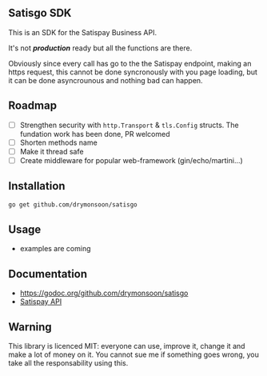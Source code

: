 ## Satisgo SDK

This is an SDK for the Satispay Business API.

It's not ***production*** ready but all the functions are there.

Obviously since every call has go to the the Satispay endpoint, making an https request, this cannot be done syncronously with you page loading, but it can be done asyncrounous and nothing bad can happen.

## Roadmap

- [ ] Strengthen security with `http.Transport` & `tls.Config` structs. The fundation work has been done, PR welcomed
- [ ] Shorten methods name
- [ ] Make it thread safe
- [ ] Create middleware for popular web-framework (gin/echo/martini...)

## Installation

```bash
go get github.com/drymonsoon/satisgo
```

## Usage

- examples are coming


## Documentation

- https://godoc.org/github.com/drymonsoon/satisgo
- [Satispay API](https://s3-eu-west-1.amazonaws.com/docs.online.satispay.com/index.html)

## Warning

This library is licenced MIT: everyone can use, improve it, change it and make a lot of money on it.
You cannot sue me if something goes wrong, you take all the responsability using this.
